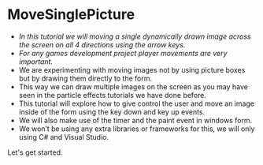 # MoveSinglePicture

- _In this tutorial we will moving a single dynamically drawn image across the screen on all 4 directions using the arrow keys._
- _For any games development project player movements are very important._
- We are experimenting with moving images not by using picture boxes but by drawing them directly to the form.
- This way we can draw multiple images on the screen as you may have seen in the particle effects tutorials we have done before.
- This tutorial will explore how to give control the user and move an image inside of the form using the key down and key up events.
- We will also make use of the timer and the paint event in windows form.
- We won’t be using any extra libraries or frameworks for this, we will only using C# and  Visual Studio.

Let's get started.
